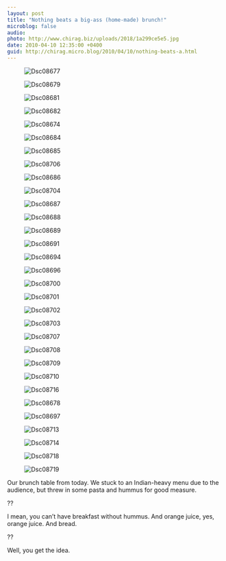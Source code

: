 ```yaml
---
layout: post
title: "Nothing beats a big-ass (home-made) brunch!"
microblog: false
audio: 
photo: http://www.chirag.biz/uploads/2018/1a299ce5e5.jpg
date: 2010-04-10 12:35:00 +0400
guid: http://chirag.micro.blog/2010/04/10/nothing-beats-a.html
---
```

<figure><img alt="Dsc08677" src="http://www.chirag.biz/uploads/2018/c87b47f118.jpg"></figure><figure><img alt="Dsc08679" src="http://www.chirag.biz/uploads/2018/cfdc322bbb.jpg"></figure><figure><img alt="Dsc08681" src="http://www.chirag.biz/uploads/2018/9f84788aca.jpg"></figure><figure><img alt="Dsc08682" src="http://www.chirag.biz/uploads/2018/2a1ce0faa6.jpg"></figure><figure><img alt="Dsc08674" src="http://www.chirag.biz/uploads/2018/1347a55db5.jpg"></figure><figure><img alt="Dsc08684" src="http://www.chirag.biz/uploads/2018/5d599e6869.jpg"></figure><figure><img alt="Dsc08685" src="http://www.chirag.biz/uploads/2018/d1d370d59b.jpg"></figure><figure><img alt="Dsc08706" src="http://www.chirag.biz/uploads/2018/1b2cd3fd03.jpg"></figure><figure><img alt="Dsc08686" src="http://www.chirag.biz/uploads/2018/28348fa239.jpg"></figure><figure><img alt="Dsc08704" src="http://www.chirag.biz/uploads/2018/8c85d5da41.jpg"></figure><figure><img alt="Dsc08687" src="http://www.chirag.biz/uploads/2018/aa9eb85cf8.jpg"></figure><figure><img alt="Dsc08688" src="http://www.chirag.biz/uploads/2018/1c7d74d28d.jpg"></figure><figure><img alt="Dsc08689" src="http://www.chirag.biz/uploads/2018/91bb508a6e.jpg"></figure><figure><img alt="Dsc08691" src="http://www.chirag.biz/uploads/2018/559c8b8f01.jpg"></figure><figure><img alt="Dsc08694" src="http://www.chirag.biz/uploads/2018/9b9aaae1bd.jpg"></figure><figure><img alt="Dsc08696" src="http://www.chirag.biz/uploads/2018/206825bb87.jpg"></figure><figure><img alt="Dsc08700" src="http://www.chirag.biz/uploads/2018/0ccd6b1ff1.jpg"></figure><figure><img alt="Dsc08701" src="http://www.chirag.biz/uploads/2018/15c1ccbf57.jpg"></figure><figure><img alt="Dsc08702" src="http://www.chirag.biz/uploads/2018/b154f80c47.jpg"></figure><figure><img alt="Dsc08703" src="http://www.chirag.biz/uploads/2018/7e9a6daf50.jpg"></figure><figure><img alt="Dsc08707" src="http://www.chirag.biz/uploads/2018/4a8f037090.jpg"></figure><figure><img alt="Dsc08708" src="http://www.chirag.biz/uploads/2018/1afcb75ad6.jpg"></figure><figure><img alt="Dsc08709" src="http://www.chirag.biz/uploads/2018/5a0da6fcac.jpg"></figure><figure><img alt="Dsc08710" src="http://www.chirag.biz/uploads/2018/964659ea3f.jpg"></figure><figure><img alt="Dsc08716" src="http://www.chirag.biz/uploads/2018/f2265a3af3.jpg"></figure><figure><img alt="Dsc08678" src="http://www.chirag.biz/uploads/2018/fcf262e999.jpg"></figure><figure><img alt="Dsc08697" src="http://www.chirag.biz/uploads/2018/9902c480ad.jpg"></figure><figure><img alt="Dsc08713" src="http://www.chirag.biz/uploads/2018/48ba716d13.jpg"></figure><figure><img alt="Dsc08714" src="http://www.chirag.biz/uploads/2018/c2939b14ed.jpg"></figure><figure><img alt="Dsc08718" src="http://www.chirag.biz/uploads/2018/3790a5448b.jpg"></figure><figure><img alt="Dsc08719" src="http://www.chirag.biz/uploads/2018/1a299ce5e5.jpg"></figure><p>Our brunch table from today. We stuck to an Indian-heavy menu due to the audience, but threw in some pasta and hummus for good measure.</p>
<p>??</p>
<p>I mean, you can’t have breakfast without hummus. And orange juice, yes, orange juice. And bread.</p>
<p>??</p>
<p>Well, you get the idea.</p>
